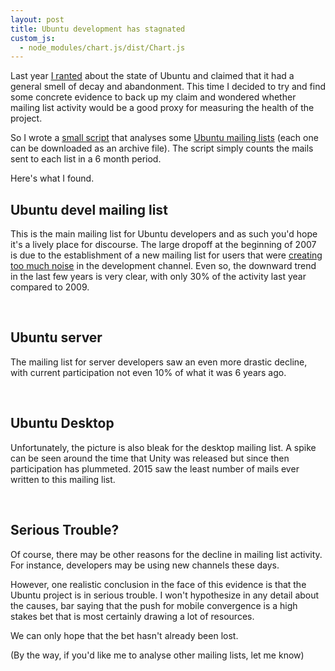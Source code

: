 ```yaml
---
layout: post
title: Ubuntu development has stagnated
custom_js:
  - node_modules/chart.js/dist/Chart.js
---
```


Last year [I ranted](http://blog.kittysplit.com/goodbye-ubuntu/) about the state of Ubuntu and claimed that it had a general smell of decay and abandonment. This time I decided to try and find some concrete evidence to back up my claim and wondered whether mailing list activity would be a good proxy for measuring the health of the project.

So I wrote a [small script](https://github.com/caspii/analyse-mailing-list) that analyses some [Ubuntu mailing lists](https://lists.ubuntu.com/) (each one can be downloaded as an archive file). The script simply counts the mails sent to each list in a 6 month period.

Here's what I found.

## Ubuntu devel mailing list

This is the main mailing list for Ubuntu developers and as such you'd hope it's a lively place for discourse. The large dropoff at the beginning of 2007 is due to the establishment of a new mailing list for users that were [creating too much noise](https://lists.ubuntu.com/archives/ubuntu-devel/2006-December/023022.html) in the development channel. Even so, the downward trend in the last few years is very clear, with only 30% of the activity last year compared to 2009.

<canvas id="ubuntuDevel" width="600" height="300"></canvas>
<br>
## Ubuntu server

The mailing list for server developers saw an even more drastic decline, with current participation not even 10% of what it was 6 years ago.

<canvas id="ubuntuServer" width="600" height="300"></canvas>
<br>
## Ubuntu Desktop

Unfortunately, the picture is also bleak for the desktop mailing list. A spike can be seen around the time that Unity was released but since then participation has plummeted. 2015 saw the least number of mails ever written to this mailing list.

<canvas id="ubuntuDesktop" width="600" height="300"></canvas>
<br>
## Serious Trouble?

Of course, there may be other reasons for the decline in mailing list activity. For instance, developers may be using new channels these days.

However, one realistic conclusion in the face of this evidence is that the Ubuntu project is in serious trouble. I won't hypothesize in any detail about the causes, bar saying that the push for mobile convergence is a high stakes bet that is most certainly drawing a lot of resources.

We can only hope that the bet hasn't already been lost.

(By the way, if you'd like me to analyse other mailing lists, let me know)

<script>
//-----------------
//--Ubuntu Devel
//-----------------
var ctx = document.getElementById('ubuntuDevel').getContext('2d');
var data = {
    labels: ["2004-H2", "2005-H1", "2005-H2", "2006-H1", "2006-H2", "2007-H1", "2007-H2", "2008-H1", "2008-H2", "2009-H1", "2009-H2", "2010-H1", "2010-H2", "2011-H1", "2011-H2", "2012-H1", "2012-H2", "2013-H1", "2013-H2", "2014-H1", "2014-H2", "2015-H1", "2015-H2"],
    datasets: [
        {
            label: "Number of mails",
            backgroundColor: '#dd4814',
            borderColor: 'rgba(255, 99, 132, 1)',
            data: [2852, 5662,5513,5016,4098,758,1028,788,1412,1361,1460,1081,1324,1317,994,859,815,1147,509,443,207,210,255]
        }
    ]
};
var myLineChart = new Chart(ctx, {
    type: 'bar',
    data: data,
    scaleShowLabels: true,
    barValueSpacing : 2,
    responsive: true
});

//-----------------
//--Ubuntu Server
//-----------------
var ctx = document.getElementById('ubuntuServer').getContext('2d');
var data = {
    labels: ["2005-H2", "2006-H1", "2006-H2", "2007-H1", "2007-H2", "2008-H1", "2008-H2", "2009-H1", "2009-H2", "2010-H1", "2010-H2", "2011-H1", "2011-H2", "2012-H1", "2012-H2", "2013-H1", "2013-H2", "2014-H1", "2014-H2", "2015-H1", "2015-H2"],
    datasets: [
        {
            label: "Number of mails",
            backgroundColor: '#dd4814',
            borderColor: 'rgba(255, 99, 132, 1)',
            data: [18,188,131,166,577,786,649,533,553,804,545,808,282,305,117,204,125,121,106,66,62]
        }
    ]
};
var myLineChart = new Chart(ctx, {
    type: 'bar',
    data: data,
    scaleShowLabels: true,
    barValueSpacing : 2,
    responsive: true
});

//-----------------
//--Ubuntu Desktop
//-----------------
var ctx = document.getElementById('ubuntuDesktop').getContext('2d');
var data = {
    labels: ["2005-H1", "2005-H2", "2006-H1", "2006-H2", "2007-H1", "2007-H2", "2008-H1", "2008-H2", "2009-H1", "2009-H2", "2010-H1", "2010-H2", "2011-H1", "2011-H2", "2012-H1", "2012-H2", "2013-H1", "2013-H2", "2014-H1", "2014-H2", "2015-H1", "2015-H2"],
    datasets: [
        {
            label: "Number of mails",
            backgroundColor: '#dd4814',
            borderColor: 'rgba(255, 99, 132, 1)',
            data: [4, 143,591,229,145,209,267,297,243,245,217,132,412,439,304,255,132,132,125,88,59,96
],        }
    ]
};
var myLineChart = new Chart(ctx, {
    type: 'bar',
    data: data,
    scaleShowLabels: true,
    barValueSpacing : 2,
    responsive: true
});

</script>
